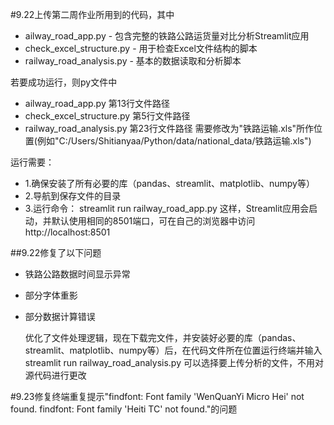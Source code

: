 #9.22上传第二周作业所用到的代码，其中
  - ailway_road_app.py - 包含完整的铁路公路运货量对比分析Streamlit应用
  - check_excel_structure.py - 用于检查Excel文件结构的脚本
  - railway_road_analysis.py - 基本的数据读取和分析脚本

  若要成功运行，则py文件中
  - ailway_road_app.py         第13行文件路径
  - check_excel_structure.py   第5行文件路径
  - railway_road_analysis.py   第23行文件路径
  需要修改为"铁路运输.xls"所作位置(例如"C:/Users/Shitianyaa/Python/data/national_data/铁路运输.xls")

  运行需要：
  - 1.确保安装了所有必要的库（pandas、streamlit、matplotlib、numpy等）
  - 2.导航到保存文件的目录
  - 3.运行命令： streamlit run railway_road_app.py
  这样，Streamlit应用会启动，并默认使用相同的8501端口，可在自己的浏览器中访问 http://localhost:8501

##9.22修复了以下问题
- 铁路公路数据时间显示异常
- 部分字体重影
- 部分数据计算错误

  优化了文件处理逻辑，现在下载完文件，并安装好必要的库（pandas、streamlit、matplotlib、numpy等）后，在代码文件所在位置运行终端并输入 streamlit run railway_road_analysis.py
  可以选择要上传分析的文件，不用对源代码进行更改

#9.23修复终端重复提示"findfont: Font family 'WenQuanYi Micro Hei' not found.  findfont: Font family 'Heiti TC' not found."的问题
